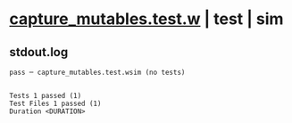 # [capture_mutables.test.w](../../../../../examples/tests/valid/capture_mutables.test.w) | test | sim

## stdout.log
```log
pass ─ capture_mutables.test.wsim (no tests)
 
 
Tests 1 passed (1)
Test Files 1 passed (1)
Duration <DURATION>
```


